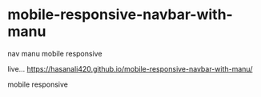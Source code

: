 # mobile-responsive-navbar-with-manu
nav manu mobile responsive

live... https://hasanali420.github.io/mobile-responsive-navbar-with-manu/

mobile responsive
